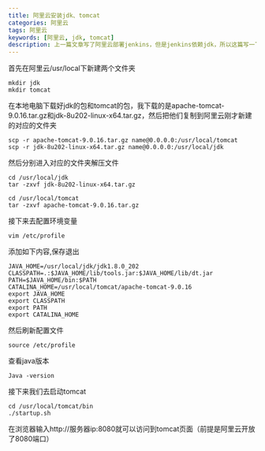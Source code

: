 ```yaml
---
title: 阿里云安装jdk、tomcat
categories: 阿里云
tags: 阿里云
keywords: [阿里云, jdk, tomcat]
description: 上一篇文章写了阿里云部署jenkins，但是jenkins依赖jdk，所以这篇写一下阿里云安装jdk和tomcat
---
```


首先在阿里云/usr/local下新建两个文件夹

```shell
mkdir jdk
mkdir tomcat
```

在本地电脑下载好jdk的包和tomcat的包，我下载的是apache-tomcat-9.0.16.tar.gz和jdk-8u202-linux-x64.tar.gz，然后把他们复制到阿里云刚才新建的对应的文件夹

```shell
scp -r apache-tomcat-9.0.16.tar.gz name@0.0.0.0:/usr/local/tomcat
scp -r jdk-8u202-linux-x64.tar.gz name@0.0.0.0:/usr/local/jdk
```

然后分别进入对应的文件夹解压文件

```shell
cd /usr/local/jdk
tar -zxvf jdk-8u202-linux-x64.tar.gz

cd /usr/local/tomcat
tar -zxvf apache-tomcat-9.0.16.tar.gz
```

接下来去配置环境变量

```
vim /etc/profile
```

添加如下内容,保存退出

```
JAVA_HOME=/usr/local/jdk/jdk1.8.0_202
CLASSPATH=.:$JAVA_HOME/lib/tools.jar:$JAVA_HOME/lib/dt.jar
PATH=$JAVA_HOME/bin:$PATH
CATALINA_HOME=/usr/local/tomcat/apache-tomcat-9.0.16
export JAVA_HOME
export CLASSPATH
export PATH
export CATALINA_HOME
```

然后刷新配置文件

```
source /etc/profile
```

查看java版本

```
Java -version
```

接下来我们去启动tomcat

```
cd /usr/local/tomcat/bin
./startup.sh
```

在浏览器输入http://服务器ip:8080就可以访问到tomcat页面（前提是阿里云开放了8080端口）
